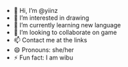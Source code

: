 - 👋 Hi, I’m @yiinz
- 👀 I’m interested in drawing
- 🌱 I’m currently learning new language
- 💞️ I’m looking to collaborate on game
- 📫 Contact me at the links
- 😄 Pronouns: she/her
- ⚡ Fun fact: I am wibu

<!---
yiinz/yiinz is a ✨ special ✨ repository because its `README.md` (this file) appears on your GitHub profile.
You can click the Preview link to take a look at your changes.
--->
